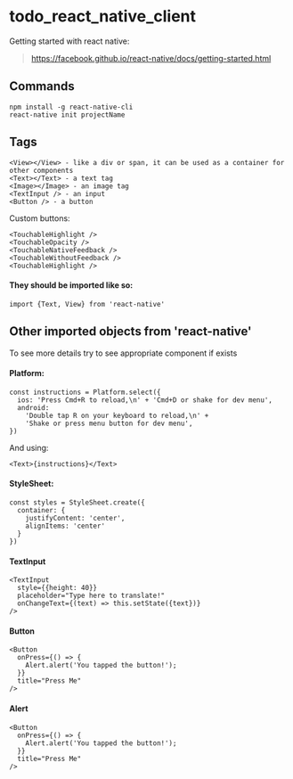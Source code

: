 # todo_react_native_client

Getting started with react native:
> https://facebook.github.io/react-native/docs/getting-started.html


## Commands
```
npm install -g react-native-cli
react-native init projectName
```

## Tags
```
<View></View> - like a div or span, it can be used as a container for other components
<Text></Text> - a text tag
<Image></Image> - an image tag
<TextInput /> - an input
<Button /> - a button
```

Custom buttons:
```
<TouchableHighlight />
<TouchableOpacity />
<TouchableNativeFeedback />
<TouchableWithoutFeedback />
<TouchableHighlight />
```

#### They should be imported like so:
```
import {Text, View} from 'react-native'
```

## Other imported objects from 'react-native'

To see more details try to see appropriate component if exists

#### Platform:
```
const instructions = Platform.select({
  ios: 'Press Cmd+R to reload,\n' + 'Cmd+D or shake for dev menu',
  android:
    'Double tap R on your keyboard to reload,\n' +
    'Shake or press menu button for dev menu',
})
```

And using:
```
<Text>{instructions}</Text>
```

#### StyleSheet:
```
const styles = StyleSheet.create({
  container: {
    justifyContent: 'center',
    alignItems: 'center'
  }
})
```

#### TextInput
```
<TextInput
  style={{height: 40}}
  placeholder="Type here to translate!"
  onChangeText={(text) => this.setState({text})}
/>
```

#### Button
```
<Button
  onPress={() => {
    Alert.alert('You tapped the button!');
  }}
  title="Press Me"
/>
```

#### Alert
```
<Button
  onPress={() => {
    Alert.alert('You tapped the button!');
  }}
  title="Press Me"
/>
```
